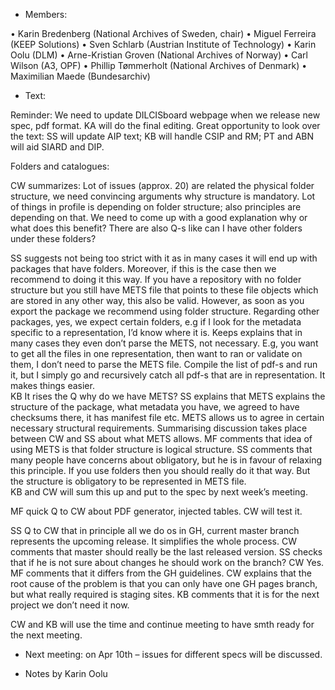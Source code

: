 - Members: 

•	Karin Bredenberg (National Archives of Sweden, chair)
•	Miguel Ferreira (KEEP Solutions)
•	Sven Schlarb (Austrian Institute of Technology)
•	Karin Oolu (DLM)
•	Arne-Kristian Groven (National Archives of Norway)
•	Carl Wilson (A3, OPF) 
•	Phillip Tømmerholt (National Archives of Denmark)
•	Maximilian Maede (Bundesarchiv)

- Text:

Reminder: We need to update DILCISboard webpage when we release new spec, pdf format.  KA will do the final editing. Great opportunity to look over the text: SS will update AIP text; KB will handle CSIP and RM; PT and ABN will aid SIARD and DIP.  

Folders and catalogues: 

CW summarizes: Lot of issues (approx. 20) are related the physical folder structure, we need convincing arguments why structure is mandatory. Lot of things in profile is depending on folder structure; also principles are depending on that. We need to come up with a good explanation why or what does this benefit? There are also Q-s like can I have other folders under these folders? 

SS suggests not being too strict with it as in many cases it will end up with packages that have folders. Moreover, if this is the case then we recommend to doing it this way. If you have a repository with no folder structure but you still have METS file that points to these file objects which are stored in any other way, this also be valid. However, as soon as you export the package we recommend using folder structure. Regarding other packages, yes, we expect certain folders, e.g if I look for the metadata specific to a representation, I’d know where it is. Keeps explains that in many cases they even don’t parse the METS, not necessary. E.g, you want to get all the files in one representation, then want to ran or validate on them, I don’t need to parse the METS file. Compile the list of pdf-s and run it, but I simply go and recursively catch all pdf-s that are in representation. It makes things easier.  
KB It rises the Q why do we have METS? SS explains that METS explains the structure of the package, what metadata you have, we agreed to have checksums there, it has manifest file etc. METS allows us to agree in certain necessary structural requirements. Summarising discussion takes place between CW and SS about what METS allows. 
MF comments that idea of using METS is that folder structure is logical structure.
SS comments that many people have concerns about obligatory, but he is in favour of relaxing this principle. If you use folders then you should really do it that way. But the structure is obligatory to be represented in METS file.  
KB and CW will sum this up and put to the spec by next week’s meeting. 

MF quick Q to CW about PDF generator, injected tables. CW will test it. 

SS Q to CW that in principle all we do os in GH, current master branch represents the upcoming release. It simplifies the whole process. CW comments that master should really be the last released version. SS checks that if he is not sure about changes he should work on the branch? CW Yes. MF comments that it differs from the GH guidelines. CW explains that the root cause of the problem is that you can only have one GH pages branch, but what really required is staging sites. KB comments that it is for the next project we don’t need it now. 

CW and KB will use the time and continue meeting to have smth ready for the next meeting.

- Next meeting: on Apr 10th – issues for different specs will be discussed. 

- Notes by Karin Oolu
